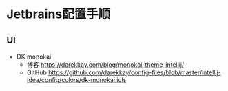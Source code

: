 # Jetbrains配置手顺

## UI

- DK monokai
  - 博客 https://darekkay.com/blog/monokai-theme-intellij/
  - GitHub https://github.com/darekkay/config-files/blob/master/intellij-idea/config/colors/dk-monokai.icls


